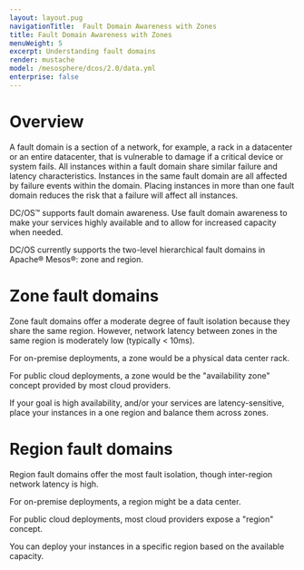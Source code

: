 ```yaml
---
layout: layout.pug
navigationTitle:  Fault Domain Awareness with Zones
title: Fault Domain Awareness with Zones
menuWeight: 5
excerpt: Understanding fault domains
render: mustache
model: /mesosphere/dcos/2.0/data.yml
enterprise: false
---
```


# Overview

A fault domain is a section of a network, for example, a rack in a datacenter or an entire datacenter, that is vulnerable to damage if a critical device or system fails. All instances within a fault domain share similar failure and latency characteristics. Instances in the same fault domain are all affected by failure events within the domain. Placing instances in more than one fault domain reduces the risk that a failure will affect all instances.

DC/OS&trade; supports fault domain awareness. Use fault domain awareness to make your services highly available and to allow for increased capacity when needed.

DC/OS currently supports the two-level hierarchical fault domains in Apache&reg; Mesos&reg;: zone and region.


# Zone fault domains
Zone fault domains offer a moderate degree of fault isolation because they share the same region. However, network latency between zones in the same region is moderately low (typically < 10ms).

For on-premise deployments, a zone would be a physical data center rack.

For public cloud deployments, a zone would be the "availability zone" concept provided by most cloud providers.

If your goal is high availability, and/or your services are latency-sensitive, place your instances in a one region and balance them across zones.

# Region fault domains

Region fault domains offer the most fault isolation, though inter-region network latency is high.

For on-premise deployments, a region might be a data center.

For public cloud deployments, most cloud providers expose a "region" concept.

You can deploy your instances in a specific region based on the available capacity.
